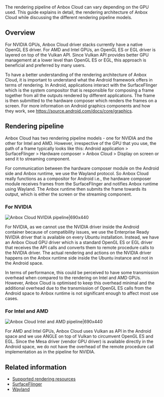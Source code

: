 The rendering pipeline of Anbox Cloud can vary depending on the GPU used. This guide explains in detail, the rendering architecture of Anbox Cloud while discussing the different rendering pipeline models.

## Overview

For NVIDIA GPUs, Anbox Cloud driver stacks currently have a native OpenGL ES driver. For AMD and Intel GPUs, an OpenGL ES or EGL driver is layered on top of the Vulkan API. Since Vulkan API provides better GPU management at a lower level than OpenGL ES or EGL, this approach is beneficial and preferred by many users.

To have a better understanding of the rendering architecture of Anbox Cloud, it is important to understand what the Android framework offers in terms of rendering. In Android, applications interact with the SurfaceFlinger which is the system compositor that is responsible for composing a frame together from all the outputs rendered by different applications. The frame is then submitted to the hardware composer which renders the frames on a screen. For more information on Android graphics components and how they work, see https://source.android.com/docs/core/graphics. 

## Rendering pipeline

Anbox Cloud has two rendering pipeline models - one for NVIDIA and the other for Intel and AMD. However, irrespective of the GPU that you use, the path of a frame typically looks like this: Android application > SurfaceFlinger > Hardware composer > Anbox Cloud > Display on screen or send it to streaming component.

For communication between the hardware composer module on the Android side and Anbox runtime, we use the Wayland protocol. So Anbox Cloud really functions as a compositor for Android i.e., the hardware composer module receives frames from the SurfaceFlinger and notifies Anbox runtime using Wayland. The Anbox runtime then submits the frame towards its output, which is either the screen or the streaming component.

### For NVIDIA

![Anbox Cloud NVIDIA pipeline|690x440](https://assets.ubuntu.com/v1/c277dade-NVIDIA_pipeline_updated.png)

For NVIDIA, as we cannot use the NVIDIA driver inside the Android container because of compatibility issues, we use the Enterprise Ready NVIDIA driver that is available on every Ubuntu installation. Instead, we have an Anbox Cloud GPU driver which is a standard OpenGL ES or EGL driver that receives the API calls and converts them to remote procedure calls to the NVIDIA driver. The actual rendering and actions on the NVIDIA driver happens on the Anbox runtime side inside the Ubuntu instance and not in the Android space.

In terms of performance, this could be perceived to have some transmission overhead when compared to the rendering on Intel and AMD GPUs. However, Anbox Cloud is optimised to keep this overhead minimal and the additional overhead due to the transmission of OpenGL ES calls from the Android space to Anbox runtime is not significant enough to affect most use cases.

### For Intel and AMD

![Anbox Cloud Intel and AMD pipeline|690x440](https://assets.ubuntu.com/v1/9d189689-Intel_AMD_pipeline_updated.png)

For AMD and Intel GPUs, Anbox Cloud uses Vulkan as API in the Android space and we use ANGLE on top of Vulkan to circumvent OpenGL ES and EGL. Since the Mesa driver (vendor GPU driver) is available directly in the Android space, we do not have the overhead of the remote procedure call implementation as in the pipeline for NVIDIA. 

## Related information
* [Supported rendering resources](https://discourse.ubuntu.com/t/37322)
* [SurfaceFlinger](https://source.android.com/docs/core/graphics/surfaceflinger-windowmanager)
* [Wayland](https://wayland.freedesktop.org/)

